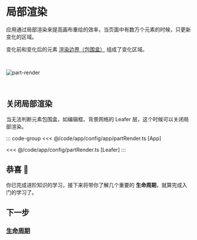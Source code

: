 # 局部渲染

应用通过局部渲染来提高画布重绘的效率，当页面中有数万个元素的时候，只更新变化的区域。

变化前和变化后的元素 [渲染边界（包围盒）](/guide/basic/bounds.md) 组成了变化区域。

<br/>

![part-render](/svg/part-render.svg)

<br/>

## 关闭局部渲染

当无法判断元素包围盒，如编辑框、背景网格的 Leafer 层，这个时候可以关闭局部渲染。

::: code-group
<<< @/code/app/config/app/partRender.ts [App]

<<< @/code/app/config/partRender.ts [Leafer]
:::

## 恭喜 🎉

你已完成进阶知识的学习，接下来将带你了解几个重要的 **生命周期**，就算完成入门的学习了。

## 下一步

### [生命周期](/guide/life/ui.md)
